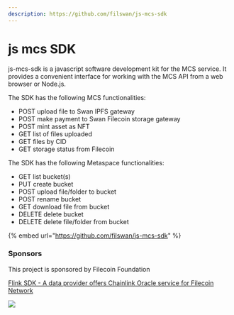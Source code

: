 ```yaml
---
description: https://github.com/filswan/js-mcs-sdk
---
```


# js mcs SDK

js-mcs-sdk is a javascript software development kit for the MCS service. It provides a convenient interface for working with the MCS API from a web browser or Node.js.&#x20;

The SDK has the following MCS functionalities:

* POST    upload file to Swan IPFS gateway
* POST    make payment to Swan Filecoin storage gateway
* POST    mint asset as NFT
* GET       list of files uploaded
* GET       files by CID
* GET       storage status from Filecoin

The SDK has the following Metaspace functionalities:

* GET        list bucket(s)
* PUT        create bucket
* POST      upload file/folder to bucket
* POST      rename bucket
* GET         download file from bucket
* DELETE   delete bucket
* DELETE   delete file/folder from bucket



{% embed url="https://github.com/filswan/js-mcs-sdk" %}

### Sponsors

This project is sponsored by Filecoin Foundation

[Flink SDK - A data provider offers Chainlink Oracle service for Filecoin Network](https://github.com/filecoin-project/devgrants/issues/463)

[![](https://github.com/filswan/flink/raw/main/filecoin.png)](https://github.com/filswan/flink/blob/main/filecoin.png)
